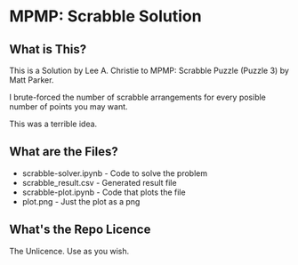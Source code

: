 # MPMP: Scrabble Solution

## What is This?

This is a Solution by Lee A. Christie to MPMP: Scrabble Puzzle (Puzzle 3) by Matt Parker.

I brute-forced the number of scrabble arrangements for every posible number of points you may want.

This was a terrible idea.

## What are the Files?

- scrabble-solver.ipynb - Code to solve the problem
- scrabble_result.csv - Generated result file
- scrabble-plot.ipynb - Code that plots the file
- plot.png - Just the plot as a png

## What's the Repo Licence

The Unlicence. Use as you wish.
